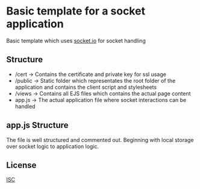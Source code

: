# Basic template for a socket application
Basic template which uses [socket.io](https://socket.io/) for socket handling

## Structure
* /cert -> Contains the certificate and private key for ssl usage
* /public -> Static folder which representates the root folder of the application and contains the client script and stylesheets
* /views -> Contains all EJS files which contains the actual page content
* app.js -> The actual application file where socket interactions can be handled

## app.js Structure
The file is well structured and commented out. Beginning with local storage over socket logic to application logic.

## License
[ISC](https://github.com/muckmuck96/socket_base/blob/master/LICENSE.md)
